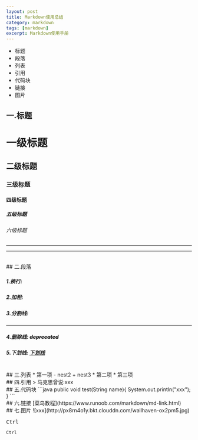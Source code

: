 ```yaml
---
layout: post
title: Markdown使用总结
category: markdown
tags: [markdown]
excerpt: Markdown使用手册
---
```

- 标题
- 段落
- 列表
- 引用
- 代码块
- 链接
- 图片

## 一.标题
# 一级标题
## 二级标题
### 三级标题
#### 四级标题
##### 五级标题
###### 六级标题
***
***
<br>
## 二.段落

##### 1.换行: 
##### 2.加粗: 
##### 3.分割线: 
***
##### 4.删除线: ~~deprecated~~
##### 5.下划线: <u>下划线</u>  
  
<br>
## 三.列表
* 第一项
    - nest2
        + nest3
* 第二项
* 第三项
  

<br>
## 四.引用
> 马克思曾说:xxx
  

<br>  
## 五.代码块
```java
public void test(String name){
    System.out.println("xxx");
}
```
<br>
## 六.链接
[菜鸟教程](https://www.runoob.com/markdown/md-link.html)
<br>
## 七.图片
![xxx](http://px8rn4o1y.bkt.clouddn.com/wallhaven-ox2pm5.jpg)
<br>

<kbd>Ctrl</kbd>

`Ctrl`

